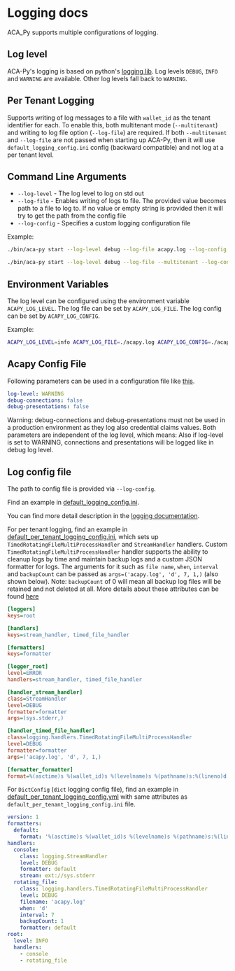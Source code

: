 # Logging docs

ACA_Py supports multiple configurations of logging.

## Log level

ACA-Py's logging is based on python's [logging lib](https://docs.python.org/3/howto/logging.html).
Log levels `DEBUG`, `INFO` and `WARNING` are available.
Other log levels fall back to `WARNING`.

## Per Tenant Logging

Supports writing of log messages to a file with `wallet_id` as the tenant identifier for each. To enable this, both multitenant mode (`--multitenant`) and writing to log file option (`--log-file`) are required. If both `--multitenant` and `--log-file` are not passed when starting up ACA-Py, then it will use `default_logging_config.ini` config (backward compatible) and not log at a per tenant level.

## Command Line Arguments

* `--log-level` - The log level to log on std out
* `--log-file` - Enables writing of logs to file. The provided value becomes path to a file to log to. If no value or empty string is provided then it will try to get the path from the config file
* `--log-config` - Specifies a custom logging configuration file

Example:

```sh
./bin/aca-py start --log-level debug --log-file acapy.log --log-config aries_cloudagent.config:default_per_tenant_logging_config.ini

./bin/aca-py start --log-level debug --log-file --multitenant --log-config ./aries_cloudagent/config/default_per_tenant_logging_config.yml
```

## Environment Variables

The log level can be configured using the environment variable `ACAPY_LOG_LEVEL`.
The log file can be set by `ACAPY_LOG_FILE`.
The log config can be set by `ACAPY_LOG_CONFIG`.

Example:

```sh
ACAPY_LOG_LEVEL=info ACAPY_LOG_FILE=./acapy.log ACAPY_LOG_CONFIG=./acapy_log.ini ./bin/aca-py start
```

## Acapy Config File

Following parameters can be used in a configuration file like [this](https://github.com/hyperledger/aries-cloudagent-python/tree/0.12.2rc1/demo/demo-args.yaml).

```yaml
log-level: WARNING
debug-connections: false
debug-presentations: false
```

Warning: debug-connections and debug-presentations must not be used in a production environment as they log also credential claims values.
Both parameters are independent of the log level, which means:
Also if log-level is set to WARNING, connections and presentations will be logged like in debug log level.

## Log config file

The path to config file is provided via `--log-config`.

Find an example in [default_logging_config.ini](https://github.com/hyperledger/aries-cloudagent-python/tree/0.12.2rc1/aries_cloudagent/config/default_logging_config.ini).

You can find more detail description in the [logging documentation](https://docs.python.org/3/howto/logging.html#configuring-logging).

For per tenant logging, find an example in [default_per_tenant_logging_config.ini](https://github.com/hyperledger/aries-cloudagent-python/tree/0.12.2rc1/aries_cloudagent/config/default_per_tenant_logging_config.ini), which sets up `TimedRotatingFileMultiProcessHandler` and `StreamHandler` handlers. Custom `TimedRotatingFileMultiProcessHandler` handler supports the ability to cleanup logs by time and maintain backup logs and a custom JSON formatter for logs. The arguments for it such as `file name`, `when`, `interval` and `backupCount` can be passed as `args=('acapy.log', 'd', 7, 1,)` (also shown below). Note: `backupCount` of 0 will mean all backup log files will be retained and not deleted at all. More details about these attributes can be found [here](https://docs.python.org/3/library/logging.handlers.html#timedrotatingfilehandler)

```ini
[loggers]
keys=root

[handlers]
keys=stream_handler, timed_file_handler

[formatters]
keys=formatter

[logger_root]
level=ERROR
handlers=stream_handler, timed_file_handler

[handler_stream_handler]
class=StreamHandler
level=DEBUG
formatter=formatter
args=(sys.stderr,)

[handler_timed_file_handler]
class=logging.handlers.TimedRotatingFileMultiProcessHandler
level=DEBUG
formatter=formatter
args=('acapy.log', 'd', 7, 1,)

[formatter_formatter]
format=%(asctime)s %(wallet_id)s %(levelname)s %(pathname)s:%(lineno)d %(message)s
```

For `DictConfig` (`dict` logging config file), find an example in [default_per_tenant_logging_config.yml](https://github.com/hyperledger/aries-cloudagent-python/tree/0.12.2rc1/aries_cloudagent/config/default_per_tenant_logging_config.yml) with same attributes as `default_per_tenant_logging_config.ini` file.

```yaml
version: 1
formatters:
  default:
    format: '%(asctime)s %(wallet_id)s %(levelname)s %(pathname)s:%(lineno)d %(message)s'
handlers:
  console:
    class: logging.StreamHandler
    level: DEBUG
    formatter: default
    stream: ext://sys.stderr
  rotating_file:
    class: logging.handlers.TimedRotatingFileMultiProcessHandler
    level: DEBUG
    filename: 'acapy.log'
    when: 'd'
    interval: 7
    backupCount: 1
    formatter: default
root:
  level: INFO
  handlers:
    - console
    - rotating_file
```
